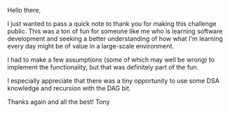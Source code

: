 Hello there,

I just wanted to pass a quick note to thank you for making this challenge public. This was a ton of fun for someone like me who is learning software development and seeking a better understanding of how what I'm learning every day might be of value in a large-scale environment.

I had to make a few assumptions (some of which may well be wrong) to implement the functionality, but that was definitely part of the fun.

I especially appreciate that there was a tiny opportunity to use some DSA knowledge and recursion with the DAG bit. 

Thanks again and all the best!
Tony